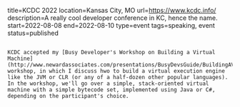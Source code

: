 title=KCDC 2022
location=Kansas City, MO
url=https://www.kcdc.info/
description=A really cool developer conference in KC, hence the name.
start=2022-08-08
end=2022-08-10
type=event
tags=speaking, event
status=published
~~~~~~

KCDC accepted my [Busy Developer's Workshop on Building a Virtual Machine](http://www.newardassociates.com/presentations/BusyDevsGuide/BuildingAVirtualMachine.html) workshop, in which I discuss hwo to build a virtual execution engine like the JVM or CLR (or any of a half-dozen other popular languages). In the workshop, we'll go over a simple, stack-oriented virtual machine with a simple bytecode set, implemented using Java or C#, depending on the participant's choice.
